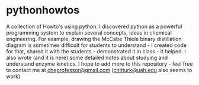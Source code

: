 # pythonhowtos
A collection of Howto's using python.
I discovered python as a powerful programming system to explain several concepts, ideas in chemical engineering.
For example, drawing the McCabe Thiele binary distillation diagram is sometimes difficult for students to understand - 
I created code for that, shared it with the students - demonstrated it in class - it helped. 
I also wrote (and it is here) some detailed notes about studying and understand enzyme kinetics.
I hope to add more to this repository - feel free to contact me at cheprofessor@gmail.com (chitturk@uah.edu also seems to work)
